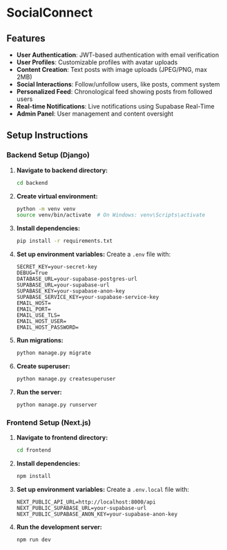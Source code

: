 # SocialConnect

## Features

- **User Authentication**: JWT-based authentication with email verification
- **User Profiles**: Customizable profiles with avatar uploads
- **Content Creation**: Text posts with image uploads (JPEG/PNG, max 2MB)
- **Social Interactions**: Follow/unfollow users, like posts, comment system
- **Personalized Feed**: Chronological feed showing posts from followed users
- **Real-time Notifications**: Live notifications using Supabase Real-Time
- **Admin Panel**: User management and content oversight

## Setup Instructions

### Backend Setup (Django)

1. **Navigate to backend directory:**
   ```bash
   cd backend
   ```

2. **Create virtual environment:**
   ```bash
   python -m venv venv
   source venv/bin/activate  # On Windows: venv\Scripts\activate
   ```

3. **Install dependencies:**
   ```bash
   pip install -r requirements.txt
   ```

4. **Set up environment variables:**
   Create a `.env` file with:
   ```env
   SECRET_KEY=your-secret-key
   DEBUG=True
   DATABASE_URL=your-supabase-postgres-url
   SUPABASE_URL=your-supabase-url
   SUPABASE_KEY=your-supabase-anon-key
   SUPABASE_SERVICE_KEY=your-supabase-service-key
   EMAIL_HOST=
   EMAIL_PORT=
   EMAIL_USE_TLS=
   EMAIL_HOST_USER=
   EMAIL_HOST_PASSWORD=
   ```

5. **Run migrations:**
   ```bash
   python manage.py migrate
   ```

6. **Create superuser:**
   ```bash
   python manage.py createsuperuser
   ```

7. **Run the server:**
   ```bash
   python manage.py runserver
   ```

### Frontend Setup (Next.js)

1. **Navigate to frontend directory:**
   ```bash
   cd frontend
   ```

2. **Install dependencies:**
   ```bash
   npm install
   ```

3. **Set up environment variables:**
   Create a `.env.local` file with:
   ```env
   NEXT_PUBLIC_API_URL=http://localhost:8000/api
   NEXT_PUBLIC_SUPABASE_URL=your-supabase-url
   NEXT_PUBLIC_SUPABASE_ANON_KEY=your-supabase-anon-key
   ```

4. **Run the development server:**
   ```bash
   npm run dev
   ```